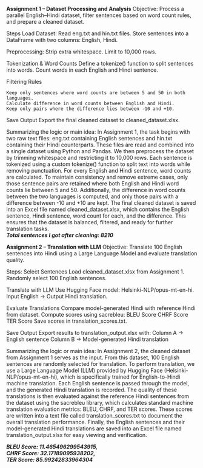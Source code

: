 **Assignment 1 – Dataset Processing and Analysis**
Objective: Process a parallel English–Hindi dataset, filter sentences based on word count rules, and prepare a cleaned dataset.


Steps
Load Dataset: 
    Read eng.txt and hin.txt files.
    Store sentences into a DataFrame with two columns: English, Hindi.

Preprocessing: 
    Strip extra whitespace.
    Limit to 10,000 rows.

Tokenization & Word Counts
    Define a tokenize() function to split sentences into words.
    Count words in each English and Hindi sentence.

Filtering Rules

    Keep only sentences where word counts are between 5 and 50 in both languages.
    Calculate difference in word counts between English and Hindi.
    Keep only pairs where the difference lies between -10 and +10.

Save Output
    Export the final cleaned dataset to cleaned_dataset.xlsx.


Summarizing the logic or main idea:
In Assignment 1, the task begins with two raw text files: eng.txt containing English sentences and hin.txt containing their Hindi counterparts. 
These files are read and combined into a single dataset using Python and Pandas. We then preprocess the dataset by trimming whitespace and restricting it to 10,000 rows. 
Each sentence is tokenized using a custom tokenize() function to split text into words while removing punctuation. For every English and Hindi sentence, word counts are calculated. 
To maintain consistency and remove extreme cases, only those sentence pairs are retained where both English and Hindi word counts lie between 5 and 50. 
Additionally, the difference in word counts between the two languages is computed, and only those pairs with a difference between -10 and +10 are kept. 
The final cleaned dataset is saved into an Excel file named cleaned_dataset.xlsx, which contains the English sentence, Hindi sentence, word count for each, and the difference. 
This ensures that the dataset is balanced, filtered, and ready for further translation tasks.
     <br/>***Total sentences I got after cleaning: 8210***


**Assignment 2 – Translation with LLM**
Objective: Translate 100 English sentences into Hindi using a Large Language Model and evaluate translation quality.

Steps:
Select Sentences
    Load cleaned_dataset.xlsx from Assignment 1.
    Randomly select 100 English sentences.

Translate with LLM
    Use Hugging Face model: Helsinki-NLP/opus-mt-en-hi.
    Input English → Output Hindi translation.

Evaluate Translations
    Compare model-generated Hindi with reference Hindi from dataset.
    Compute scores using sacrebleu:
      BLEU Score
      CHRF Score
      TER Score
    Save scores in translation_scores.txt.

Save Output
    Export results to translation_output.xlsx with:
    Column A → English sentence
    Column B → Model-generated Hindi translation

Summarizing the logic or main idea:
In Assignment 2, the cleaned dataset from Assignment 1 serves as the input. From this dataset, 100 English sentences are randomly selected for translation. 
To perform translation, we use a Large Language Model (LLM) provided by Hugging Face (Helsinki-NLP/opus-mt-en-hi), which is specifically trained for English-to-Hindi machine translation. 
Each English sentence is passed through the model, and the generated Hindi translation is recorded. The quality of these translations is then evaluated against the reference Hindi sentences 
from the dataset using the sacrebleu library, which calculates standard machine translation evaluation metrics: BLEU, CHRF, and TER scores. These scores are written into a text file called translation_scores.txt 
to document the overall translation performance. Finally, the English sentences and their model-generated Hindi translations are saved into an Excel file named translation_output.xlsx for easy 
viewing and verification.





***BLEU Score: 11.465496299543915,   
CHRF Score: 32.17189095938202,   
TER Score: 85.99242833964304***


